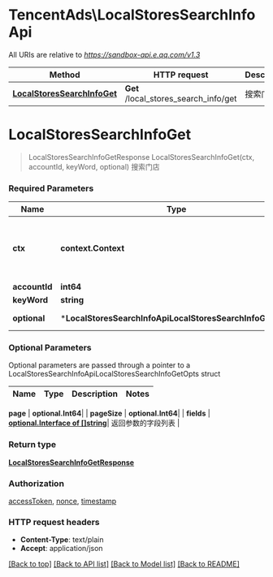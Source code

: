 # TencentAds\LocalStoresSearchInfoApi

All URIs are relative to *https://sandbox-api.e.qq.com/v1.3*

Method | HTTP request | Description
------------- | ------------- | -------------
[**LocalStoresSearchInfoGet**](LocalStoresSearchInfoApi.md#LocalStoresSearchInfoGet) | **Get** /local_stores_search_info/get | 搜索门店


# **LocalStoresSearchInfoGet**
> LocalStoresSearchInfoGetResponse LocalStoresSearchInfoGet(ctx, accountId, keyWord, optional)
搜索门店

### Required Parameters

Name | Type | Description  | Notes
------------- | ------------- | ------------- | -------------
 **ctx** | **context.Context** | context for authentication, logging, cancellation, deadlines, tracing, etc.
  **accountId** | **int64**|  | 
  **keyWord** | **string**|  | 
 **optional** | ***LocalStoresSearchInfoApiLocalStoresSearchInfoGetOpts** | optional parameters | nil if no parameters

### Optional Parameters
Optional parameters are passed through a pointer to a LocalStoresSearchInfoApiLocalStoresSearchInfoGetOpts struct

Name | Type | Description  | Notes
------------- | ------------- | ------------- | -------------


 **page** | **optional.Int64**|  | 
 **pageSize** | **optional.Int64**|  | 
 **fields** | [**optional.Interface of []string**](string.md)| 返回参数的字段列表 | 

### Return type

[**LocalStoresSearchInfoGetResponse**](LocalStoresSearchInfoGetResponse.md)

### Authorization

[accessToken](../README.md#accessToken), [nonce](../README.md#nonce), [timestamp](../README.md#timestamp)

### HTTP request headers

 - **Content-Type**: text/plain
 - **Accept**: application/json

[[Back to top]](#) [[Back to API list]](../README.md#documentation-for-api-endpoints) [[Back to Model list]](../README.md#documentation-for-models) [[Back to README]](../README.md)

